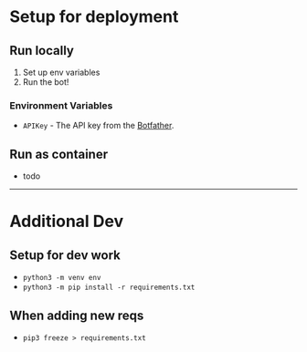 
# Setup for deployment

## Run locally
1) Set up env variables
2) Run the bot!

### Environment Variables
* `APIKey` - The API key from the [Botfather](https://telegram.me/BotFather).

## Run as container
* todo

---

# Additional Dev

## Setup for dev work
* `python3 -m venv env`
* `python3 -m pip install -r requirements.txt`

## When adding new reqs
* `pip3 freeze > requirements.txt`